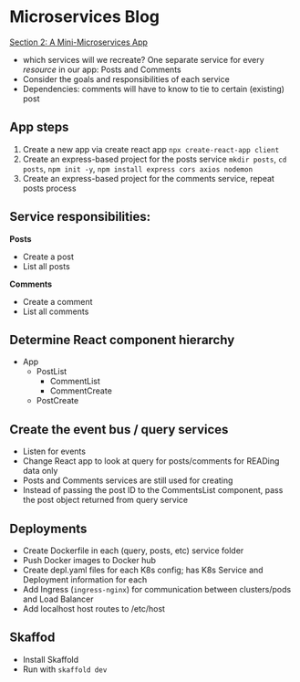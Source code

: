 # Microservices Blog

[Section 2: A Mini-Microservices App](https://www.udemy.com/course/microservices-with-node-js-and-react/)


- which services will we recreate? One separate service for every _resource_ in our app: Posts and Comments
- Consider the goals and responsibilities of each service
- Dependencies: comments will have to know to tie to certain (existing) post

## App steps
1. Create a new app via create react app `npx create-react-app client`
1. Create an express-based project for the posts service 
`mkdir posts`, `cd posts`, `npm init -y`,
`npm install express cors axios nodemon`
1. Create an express-based project for the comments service, repeat posts process

## Service responsibilities:

__Posts__
- Create a post
- List all posts

__Comments__
- Create a comment
- List all comments

## Determine React component hierarchy

- App
  - PostList
    - CommentList
    - CommentCreate
  - PostCreate

## Create the event bus / query services
- Listen for events
- Change React app to look at query for posts/comments for READing data only
- Posts and Comments services are still used for creating
- Instead of passing the post ID to the CommentsList component, pass the post object returned from query service

## Deployments
- Create Dockerfile in each (query, posts, etc) service folder
- Push Docker images to Docker hub
- Create depl.yaml files for each K8s config; has K8s Service and Deployment information for each
- Add Ingress (`ingress-nginx`) for communication between clusters/pods and Load Balancer
- Add localhost host routes to /etc/host

## Skaffod
- Install Skaffold
- Run with `skaffold dev`